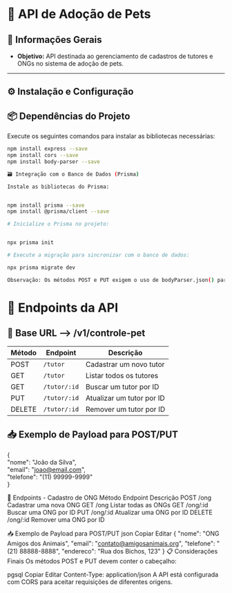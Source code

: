 #  🐾 API de Adoção de Pets
## 📌 Informações Gerais

- **Objetivo:** API destinada ao gerenciamento de cadastros de tutores e ONGs no sistema de adoção de pets.

---


## ⚙️ Instalação e Configuração
## 📦 Dependências do Projeto

Execute os seguintes comandos para instalar as bibliotecas necessárias:

```bash
npm install express --save
npm install cors --save
npm install body-parser --save

🗃️ Integração com o Banco de Dados (Prisma)

Instale as bibliotecas do Prisma:


npm install prisma --save
npm install @prisma/client --save

# Inicialize o Prisma no projeto:


npx prisma init

# Execute a migração para sincronizar com o banco de dados:

npx prisma migrate dev

Observação: Os métodos POST e PUT exigem o uso de bodyParser.json() para que os dados no corpo da requisição sejam processados corretamente.

```
# 🚀 Endpoints da API
## 🔗 Base URL -->  /v1/controle-pet

| Método | Endpoint     | Descrição                 |
| ------ | ------------ | ------------------------- |
| POST   | `/tutor`     | Cadastrar um novo tutor   |
| GET    | `/tutor`     | Listar todos os tutores   |
| GET    | `/tutor/:id` | Buscar um tutor por ID    |
| PUT    | `/tutor/:id` | Atualizar um tutor por ID |
| DELETE | `/tutor/:id` | Remover um tutor por ID   |


## 📥 Exemplo de Payload para POST/PUT
{ <br>
    "nome": "João da Silva", <br>
  "email": "joao@email.com", <br>
  "telefone": "(11) 99999-9999" <br>
}


🏢 Endpoints - Cadastro de ONG
Método	Endpoint	Descrição
POST	/ong	Cadastrar uma nova ONG
GET	/ong	Listar todas as ONGs
GET	/ong/:id	Buscar uma ONG por ID
PUT	/ong/:id	Atualizar uma ONG por ID
DELETE	/ong/:id	Remover uma ONG por ID

📥 Exemplo de Payload para POST/PUT
json
Copiar
Editar
{
  "nome": "ONG Amigos dos Animais",
  "email": "contato@amigosanimais.org",
  "telefone": "(21) 88888-8888",
  "endereco": "Rua dos Bichos, 123"
}
📋 Considerações Finais
Os métodos POST e PUT devem conter o cabeçalho:

pgsql
Copiar
Editar
Content-Type: application/json
A API está configurada com CORS para aceitar requisições de diferentes origens.



